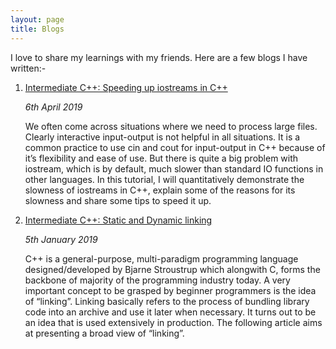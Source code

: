 ```yaml
---
layout: page
title: Blogs
---
```


I love to share my learnings with my friends. Here are a few blogs I have written:-

1. [Intermediate C++: Speeding up iostreams in C++](https://dasayan05.github.io/blog-tut/2019/04/06/speeding-up-iostreams-in-c++.html)
	
	*6th April 2019*

	We often come across situations where we need to process large files. Clearly interactive input-output is not helpful in all situations. It is a common practice to use cin and cout for input-output in C++ because of it’s flexibility and ease of use. But there is quite a big problem with iostream, which is by default, much slower than standard IO functions in other languages. In this tutorial, I will quantitatively demonstrate the slowness of iostreams in C++, explain some of the reasons for its slowness and share some tips to speed it up.

1. [Intermediate C++: Static and Dynamic linking](https://dasayan05.github.io/blog-tut/2019/01/05/linking-in-c++.html)

	*5th January 2019*

	C++ is a general-purpose, multi-paradigm programming language designed/developed by Bjarne Stroustrup which alongwith C, forms the backbone of majority of the programming industry today. A very important concept to be grasped by beginner programmers is the idea of “linking”. Linking basically refers to the process of bundling library code into an archive and use it later when necessary. It turns out to be an idea that is used extensively in production. The following article aims at presenting a broad view of “linking”.